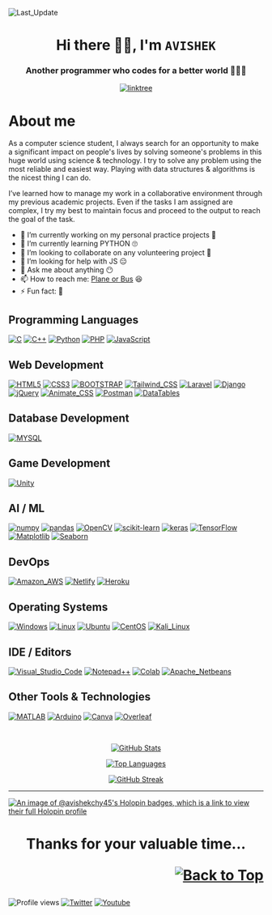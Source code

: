 <div id="Top"></div>

![Last_Update](https://img.shields.io/github/last-commit/avishekchy45/avishekchy45?logo=github&style=for-the-badge&label=last%20update)<br>

<h1 align="center">Hi there 👋🏼, I'm <code>AVISHEK</code></h1>
<h3 align="center">Another programmer who codes for a better world 👨🏼‍💻</h3>
<p align="center">
<!--   <a href="https://komarev.com/ghpvc" target="_blank"><img src="https://komarev.com/ghpvc/?username=avishekchy45&style=for-the-badge" alt="github" title='Profile Views'></a> -->
  <a href='https://linktr.ee/avishekchy45' target="_blank"><img src='https://img.shields.io/badge/Connect with Me-yellow?logo=linktree&style=for-the-badge' alt='linktree' title='All Social Links'></a>
  <!-- [![Linktree](https://img.shields.io/badge/Connect_with_Me-yellow?style=for-the-badge)](https://linktr.ee/avishekchy45) -->
</p>

<!--
**avishekchy45/avishekchy45** is a ✨ _special_ ✨ repository because its `README.md` (this file) appears on your GitHub profile.
Here are some ideas to get you started:
-->

# About me

As a computer science student, I always search for an opportunity to make a significant impact on people's lives by solving someone's problems in this huge world using science & technology. I try to solve any problem using the most reliable and easiest way. Playing with data structures & algorithms is the nicest thing I can do.

I’ve learned how to manage my work in a collaborative environment through my previous academic projects. Even if the tasks I am assigned are complex, I try my best to maintain focus and proceed to the output to reach the goal of the task.

- 🔭 I’m currently working on my personal practice projects 🤪
- 🌱 I’m currently learning PYTHON 🙄
- 👯 I’m looking to collaborate on any volunteering project 🙂
- 🤔 I’m looking for help with JS 😑
- 💬 Ask me about anything 😶
- 📫 How to reach me: [Plane or Bus](mailto:avishekchy45@gmail.com) 😆
- ⚡ Fun fact: 🥴

## Programming Languages

[![C](https://img.shields.io/badge/C-00599C?style=for-the-badge&logo=c)]()
[![C++](https://img.shields.io/badge/C%2B%2B-004482?style=for-the-badge&logo=c%2B%2B)]()
[![Python](https://img.shields.io/badge/Python-FFE66D?style=for-the-badge&logo=python)](https://www.python.org/)
[![PHP](https://img.shields.io/badge/PHP-2D2D2D?style=for-the-badge&logo=php)](https://www.php.net/)
[![JavaScript](https://img.shields.io/badge/JavaScript-2F302E?style=for-the-badge&logo=javascript)]()
<!-- [![C-Sharp](https://img.shields.io/badge/C%23-239120?style=for-the-badge&logo=c-sharp)]() -->
<!-- [![Java](https://img.shields.io/badge/Java-ED8B00?style=for-the-badge&logo=oracle)](https://www.java.com/en/) -->

## Web Development

[![HTML5](https://img.shields.io/badge/HTML5-00A4E9?style=for-the-badge&logo=html5)](https://www.w3.org/html)
[![CSS3](https://img.shields.io/badge/CSS3-1572B6?style=for-the-badge&logo=css3)](https://www.w3.org/Style/CSS/)
[![BOOTSTRAP](https://img.shields.io/badge/Bootstrap-290648?style=for-the-badge&logo=bootstrap)](https://getbootstrap.com/)
[![Tailwind_CSS](https://img.shields.io/badge/Tailwind_CSS-12192B?style=for-the-badge&logo=tailwind-css)]()
[![Laravel](https://img.shields.io/badge/laravel-22191A.svg?style=for-the-badge&logo=laravel)](https://laravel.com/)
[![Django](https://img.shields.io/badge/Django-092E20?style=for-the-badge&logo=django)](https://www.djangoproject.com/)
[![jQuery](https://img.shields.io/badge/jQuery-0769AD?style=for-the-badge&logo=jquery)](https://jquery.com/)
[![Animate_CSS](https://img.shields.io/badge/Animate.CSS-4672FE?style=for-the-badge&logo=css3)](https://animate.style/)
[![Postman](https://img.shields.io/badge/Postman-00FFFF?style=for-the-badge&logo=postman)](https://www.postman.com/)
[![DataTables](https://img.shields.io/badge/DataTables-2D6EBF?style=for-the-badge&logo=datacamp)](https://datatables.net/)

## Database Development

[![MYSQL](https://img.shields.io/badge/MySQL-E38C00?style=for-the-badge&logo=mysql)](https://www.mysql.com/)

## Game Development

[![Unity](https://img.shields.io/badge/Unity-100000?style=for-the-badge&logo=unity)](https://unity.com/)

<!-- ## Mobile App Development -->



## AI / ML

[![numpy](https://img.shields.io/badge/NumPy-013243?style=for-the-badge&logo=numpy)](https://numpy.org/)
[![pandas](https://img.shields.io/badge/Pandas-130654?style=for-the-badge&logo=pandas)](https://pandas.pydata.org/)
[![OpenCV](https://img.shields.io/badge/OpenCV-4A66FF?style=for-the-badge&logo=opencv)](https://opencv.org/)
[![scikit-learn](https://img.shields.io/badge/scikit_learn-B6D3D1?style=for-the-badge&logo=scikitlearn)](https://scikit-learn.org/)
[![keras](https://img.shields.io/badge/Keras-D00000?style=for-the-badge&logo=keras)](https://keras.io/)
[![TensorFlow](https://img.shields.io/badge/TensorFlow-3A485E?style=for-the-badge&logo=tensorflow)]()
[![Matplotlib](https://img.shields.io/badge/Matplotlib-65BAEA?style=for-the-badge&logo=Plotly)](https://matplotlib.org/)
[![Seaborn](https://img.shields.io/badge/Seaborn-7DB0BC?style=for-the-badge&logo=opensea)](https://seaborn.pydata.org/)

## DevOps

[![Amazon_AWS](https://img.shields.io/badge/Amazon_WEB_SERVICES-232F3E?style=for-the-badge&logo=amazon-aws)]()
[![Netlify](https://img.shields.io/badge/Netlify-0A2022?style=for-the-badge&logo=netlify)]()
[![Heroku](https://img.shields.io/badge/Heroku-430098?style=for-the-badge&logo=heroku)]()

## Operating Systems 

[![Windows](https://img.shields.io/badge/Windows-0078D6?style=for-the-badge&logo=windows)](https://www.microsoft.com/)
[![Linux](https://img.shields.io/badge/Linux-000000?style=for-the-badge&logo=linux)](https://www.linux.org/)
[![Ubuntu](https://img.shields.io/badge/Ubuntu-333333?style=for-the-badge&logo=ubuntu)](https://ubuntu.com/)
[![CentOS](https://img.shields.io/badge/Cent%20OS-262577?style=for-the-badge&logo=CentOS)](https://www.centos.org/)
[![Kali_Linux](https://img.shields.io/badge/Kali_Linux-27394F?style=for-the-badge&logo=kali-linux)](https://www.kali.org/)

## IDE / Editors

[![Visual_Studio_Code](https://img.shields.io/badge/Visual_Studio_Code-203367?style=for-the-badge&logo=visual%20studio%20code)](https://code.visualstudio.com/)
[![Notepad++](https://img.shields.io/badge/Notepad++-1F2023.svg?style=for-the-badge&logo=notepad%2B%2B)](https://notepad-plus-plus.org/)
[![Colab](https://img.shields.io/badge/Colab-525252?style=for-the-badge&logo=googlecolab)](https://colab.research.google.com/)
[![Apache_Netbeans](https://img.shields.io/badge/apache%20netbeans-9D073B?style=for-the-badge&logo=apache%20netbeans%20IDE)](https://netbeans.apache.org/)

## Other Tools & Technologies

<!-- [![GIT](https://img.shields.io/badge/Git-202124?style=for-the-badge&logo=git)](https://git-scm.com/) -->
[![MATLAB](https://img.shields.io/badge/MATLAB-2F74A8?style=for-the-badge&logo=wolframmathematica)](https://www.mathworks.com/)
[![Arduino](https://img.shields.io/badge/Arduino-E9665F?style=for-the-badge&logo=Arduino)](https://www.arduino.cc/)
[![Canva](https://img.shields.io/badge/Canva-7325E1.svg?&style=for-the-badge&logo=Canva)]()
[![Overleaf](https://img.shields.io/badge/Overleaf-74736A?style=for-the-badge&logo=Overleaf)](https://www.overleaf.com/)
<!-- [![Material_UI](https://img.shields.io/badge/Material_UI-4C2E9E?style=for-the-badge&logo=mui)]() -->
<!-- [![Name]()]() -->
<br>

<p align="center">
  <a href='https://github-readme-stats.vercel.app'><img src='https://github-readme-stats.vercel.app/api?username=avishekchy45&show_icons=true&theme=blue-green' alt='GitHub Stats' title='GitHub Stats'></a>
</p>
<p align="center">
  <a href='https://github-readme-stats.vercel.app'><img src='https://github-readme-stats.vercel.app/api/top-langs/?username=avishekchy45&theme=blue-green&layout=compact' alt='Top Languages' title='Top Languages'></a>
</p>
<p align="center">
  <a href='https://git.io/streak-stats'><img src='https://github-readme-streak-stats.herokuapp.com?user=avishekchy45&theme=blue-green&mode=weekly' alt='GitHub Streak' title='GitHub Streak'></a>
</p>
<!--   <a href="https://stardev.io/developers/avishekchy45"><img src="https://stardev.io/developers/avishekchy45/badge/languages/country.svg" alt="Check out avishekchy45&apos;s profile on stardev.io" title='Stardev badge'/></a> -->
<hr>

[![An image of @avishekchy45's Holopin badges, which is a link to view their full Holopin profile](https://holopin.me/avishekchy45)](https://holopin.io/@avishekchy45)

<h1 align="center">
  Thanks for your valuable time...
  <p align="right">
  <a href='#Top'><img src='https://img.shields.io/badge/Back to Top-orange?style=flat' alt='Back to Top' title='Back to Top'></a>
  </p>
</h1>

<!-- ![Last_Update](https://img.shields.io/badge/Last_Update-12_December_2022-success) -->
![Profile views](https://gpvc.arturio.dev/avishekchy45)
[![Twitter](https://img.shields.io/twitter/follow/avishekchy45?logo=twitter&style=social)](https://twitter.com/avishekchy45)
[![Youtube](https://img.shields.io/youtube/channel/views/UCiRj8ZpmU8PBiFbh2qClBnw?logo=youtube&style=social&label=Subscribe%20@avishekchowdhury)](https://youtube.com/@avishekchowdhury)

<div id="Bottom"></div>
